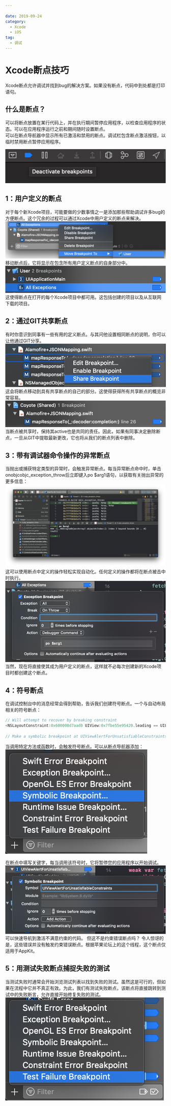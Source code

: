 ```yaml
---
 
date: 2019-09-24
category:
  - Xcode
  - iOS
tag:
  - 调试
---
```


# Xcode断点技巧

Xcode断点允许调试并找到bug的解决方案。如果没有断点，代码中到处都是打印语句。

## 什么是断点？
可以将断点放置在某行代码上，并在执行期间暂停应用程序，以检查应用程序的状态。可以在应用程序运行之前和期间随时设置断点。
<br>
可以在断点导航器中显示所有已激活和禁用的断点。调试栏包含断点激活按钮，以临时禁用断点暂停应用程序。

![Xcode中蓝色断点激活按钮](./1/xcode-breakpoint-activation-button.jpg)

## 1：用户定义的断点
对于每个新Xcode项目，可能要做的少数事情之一是添加那些帮助调试许多bug的方便断点。这个冗余的过程可以通过Xcode中用户定义的断点来解决。
![在Xcode中移动断点](./1/move-xcode-breakpoint.png)
移动断点后，它将显示在包含所有用户定义断点的自身部分中。
![Xcode中用户断点的概述](./1/xcode-user-breakpoints.png)
这使得断点在打开的每个Xcode项目中都可用。这包括创建的项目以及从互联网下载的项目。

## 2：通过GIT共享断点
有时你意识到同事有一些有用的定义断点。与其问他设置相同断点的说明，你可以让他通过GIT分享。
![在Xcode中通过GIT共享断点](./1/xcode-share-breakpoint.png)
这会将断点移动到具有共享断点的自己的部分。这使得获得所有共享断点的概览非常容易。
![断点导航器中共享断点的概述](./1/xcode-shared-breakpoints-overview.png)
当断点被共享时，保持其active也是共同的责任。因此，如果有同事决定删除断点，一旦从GIT中提取最新更改，它也将从我们的断点列表中删除。

## 3：带有调试器命令操作的异常断点
当抛出或捕获特定类型的异常时，会触发异常断点。每当异常断点命中时，单击onobjcobjc_exception_throw后立即键入po $arg1语句，以获取有关抛出异常的更多信息：
![在抛出的异常上打印额外信息](./1/objc_exception_thrown-argument-1024x529.png)
这可以使用断点中定义的操作轻松实现自动化。任何定义的操作都将在断点被击中时执行。
![在异常断点中打印参数](./1/exception-breakpoints.png)
当然，现在将直接使其成为用户定义的断点，这样就不必每次创建新的Xcode项目时都创建这个断点。

## 4：符号断点
在调试控制台中的消息经常会得到帮助，告诉我们创建符号断点。一个与自动布局相关的符号断点：
``` swift
// Will attempt to recover by breaking constraint 
<NSLayoutConstraint:0x600000d7aad0 UIView:0x7fbe55e95420.leading == UILabel:0x7fbe55e95d20.leading + 8   (active)>

// Make a symbolic breakpoint at UIViewAlertForUnsatisfiableConstraints to catch this in the debugger.
```
当调用特定方法或函数时，会触发符号断点。可以从断点导航器添加：
![添加符号断点](./1/add-a-symbolic-breakpoint.png)

在断点中填写关键字，每当调用该符号时，它将暂停您的应用程序以开始调试。
![为UIViewAlertForUnsatisableConstraints添加符号断点](./1/UIViewAlertForUnsatisfiableConstraints-symbolic-breakpoint.png)
可以快速导航到激活不满意约束的代码。
但这不是约束错误断点吗？
令人惊讶的是，这些错误并没有触发约束错误断点。根据苹果论坛上的这个线程，这个断点仅适用于AppKit。

## 5：用测试失败断点捕捉失败的测试
当测试失败时通常会开始浏览测试列表以找到失败的测试。虽然这是可行的，但如果在流程中它并不真正有效。为此，我们有测试失败断点，该断点将直接跳转到测试中的失败断言，允许直接开始修复失败的测试。
![添加符号断点](./1/test-failure-breakpoints.png)












